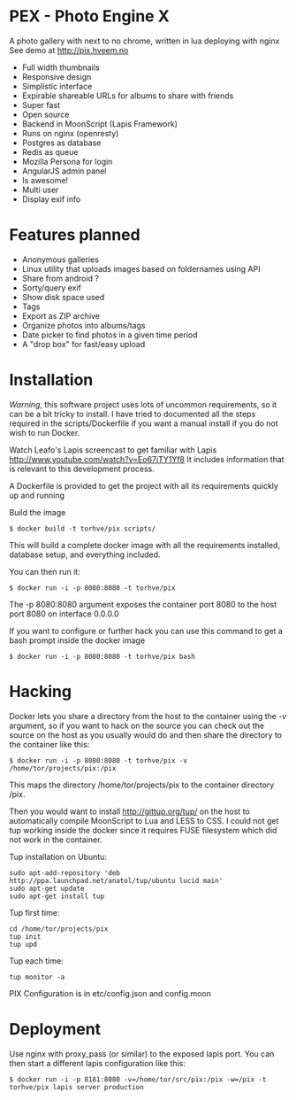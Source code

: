 PEX - Photo Engine X
====================

A photo gallery with next to no chrome, written in lua deploying with nginx
See demo at <http://pix.hveem.no>


 * Full width thumbnails
 * Responsive design
 * Simplistic interface
 * Expirable shareable URLs for albums to share with friends
 * Super fast
 * Open source
 * Backend in MoonScript (Lapis Framework)
 * Runs on nginx (openresty)
 * Postgres as database
 * Redis as queue
 * Mozilla Persona for login
 * AngularJS admin panel
 * Is awesome!
 * Multi user
 * Display exif info
 
Features planned
================

 * Anonymous galleries
 * Linux utility that uploads images based on foldernames using API
 * Share from android ?
 * Sorty/query exif
 * Show disk space used
 * Tags
 * Export as ZIP archive
 * Organize photos into albums/tags
 * Date picker to find photos in a given time period
 * A "drop box" for fast/easy upload

Installation
================

*Warning*, this software project uses lots of uncommon requirements, so it can be a bit tricky to install. 
I have tried to documented all the steps required in the scripts/Dockerfile if you want a manual install if you do not wish to run Docker.

Watch Leafo's Lapis screencast to get familiar with Lapis <http://www.youtube.com/watch?v=Eo67iTY1Yf8>
It includes information that is relevant to this development process.

A Dockerfile is provided to get the project with all its requirements quickly up and running


Build the image

    $ docker build -t torhve/pix scripts/

This will build a complete docker image with all the requirements installed, database setup, and everything included.

You can then run it:

    $ docker run -i -p 8080:8080 -t torhve/pix

The -p 8080:8080 argument exposes the container port 8080 to the host port 8080 on interface 0.0.0.0

If you want to configure or further hack you can use this command to get a bash prompt inside the docker image

    $ docker run -i -p 8080:8080 -t torhve/pix bash

Hacking
=======

Docker lets you share a directory from the host to the container using the *-v* argument, so if you want to hack on the source you can check out the source on the host as you usually would do and then share the directory to the container like this:

    $ docker run -i -p 8080:8080 -t torhve/pix -v /home/tor/projects/pix:/pix

This maps the directory /home/tor/projects/pix to the container directory /pix.

Then you would want to install <http://gittup.org/tup/> on the host to automatically compile MoonScript to Lua and LESS to CSS.
I could not get tup working inside the docker since it requires FUSE filesystem which did not work in the container.

Tup installation on Ubuntu:

    sudo apt-add-repository 'deb http://ppa.launchpad.net/anatol/tup/ubuntu lucid main'
    sudo apt-get update
    sudo apt-get install tup

Tup first time:

    cd /home/tor/projects/pix
    tup init
    tup upd

Tup each time:

    tup monitor -a




PIX Configuration is in etc/config.json and config.moon

Deployment
==========

Use nginx with proxy_pass (or similar) to the exposed lapis port.
You can then start a different lapis configuration like this:

    $ docker run -i -p 8181:8080 -v=/home/tor/src/pix:/pix -w=/pix -t torhve/pix lapis server production
 
